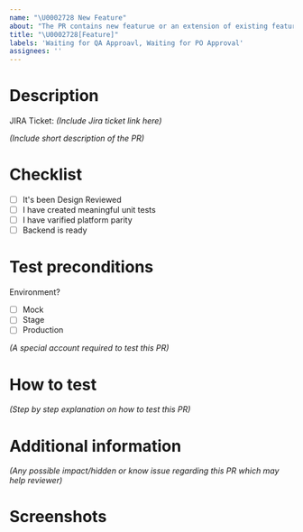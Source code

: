 ```yaml
---
name: "\U0002728 New Feature"
about: "The PR contains new featurue or an extension of existing feature"
title: "\U0002728[Feature]"
labels: 'Waiting for QA Approavl, Waiting for PO Approval'
assignees: ''
---
```


# Description
JIRA Ticket:  _(Include Jira ticket link here)_

_(Include short description of the PR)_

# Checklist
- [ ] It's been Design Reviewed
- [ ] I have created meaningful unit tests
- [ ] I have varified platform parity
- [ ] Backend is ready

# Test preconditions
Environment?
- [ ] Mock
- [ ] Stage
- [ ] Production

_(A special account required to test this PR)_

# How to test
_(Step by step explanation on how to test this PR)_

# Additional information
_(Any possible impact/hidden or know issue regarding this PR which may help reviewer)_

# Screenshots
